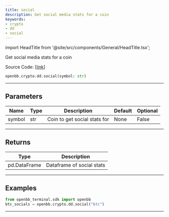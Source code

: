 ```yaml
---
title: social
description: Get social media stats for a coin
keywords:
- crypto
- dd
- social
---
```


import HeadTitle from '@site/src/components/General/HeadTitle.tsx';

<HeadTitle title="crypto.dd.social - Reference | OpenBB SDK Docs" />

Get social media stats for a coin

Source Code: [[link](https://github.com/OpenBB-finance/OpenBBTerminal/tree/main/openbb_terminal/cryptocurrency/due_diligence/sdk_helper.py#L52)]

```python wordwrap
openbb.crypto.dd.social(symbol: str)
```

---

## Parameters

| Name | Type | Description | Default | Optional |
| ---- | ---- | ----------- | ------- | -------- |
| symbol | str | Coin to get social stats for | None | False |


---

## Returns

| Type | Description |
| ---- | ----------- |
| pd.DataFrame | Dataframe of social stats |
---

## Examples

```python
from openbb_terminal.sdk import openbb
btc_socials = openbb.crypto.dd.social("btc")
```

---

